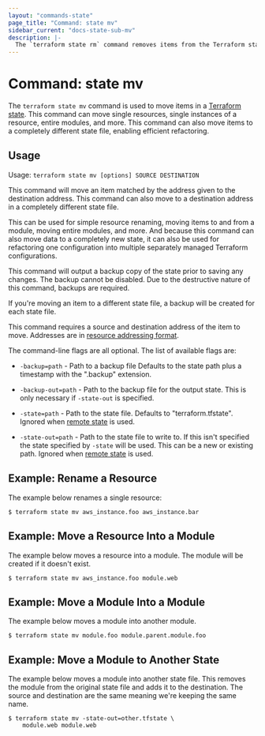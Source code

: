 ```yaml
---
layout: "commands-state"
page_title: "Command: state mv"
sidebar_current: "docs-state-sub-mv"
description: |-
  The `terraform state rm` command removes items from the Terraform state.
---
```


# Command: state mv

The `terraform state mv` command is used to move items in a
[Terraform state](/docs/state/index.html). This command can move
single resources, single instances of a resource, entire modules, and more.
This command can also move items to a completely different state file,
enabling efficient refactoring.

## Usage

Usage: `terraform state mv [options] SOURCE DESTINATION`

This command will move an item matched by the address given to the
destination address. This command can also move to a destination address
in a completely different state file.

This can be used for simple resource renaming, moving items to and from
a module, moving entire modules, and more. And because this command can also
move data to a completely new state, it can also be used for refactoring
one configuration into multiple separately managed Terraform configurations.

This command will output a backup copy of the state prior to saving any
changes. The backup cannot be disabled. Due to the destructive nature
of this command, backups are required.

If you're moving an item to a different state file, a backup will be created
for each state file.

This command requires a source and destination address of the item to move.
Addresses are
in [resource addressing format](/docs/commands/state/addressing.html).

The command-line flags are all optional. The list of available flags are:

* `-backup=path` - Path to a backup file Defaults to the state path plus
                   a timestamp with the ".backup" extension.

* `-backup-out=path` - Path to the backup file for the output state.
                       This is only necessary if `-state-out` is specified.

* `-state=path` - Path to the state file. Defaults to "terraform.tfstate".
  Ignored when [remote state](/docs/state/remote/index.html) is used.

* `-state-out=path` - Path to the state file to write to. If this isn't specified
                      the state specified by `-state` will be used. This can be
                      a new or existing path. Ignored when
                      [remote state](/docs/state/remote/index.html) is used.

## Example: Rename a Resource

The example below renames a single resource:

```
$ terraform state mv aws_instance.foo aws_instance.bar
```

## Example: Move a Resource Into a Module

The example below moves a resource into a module. The module will be
created if it doesn't exist.

```
$ terraform state mv aws_instance.foo module.web
```

## Example: Move a Module Into a Module

The example below moves a module into another module.

```
$ terraform state mv module.foo module.parent.module.foo
```

## Example: Move a Module to Another State

The example below moves a module into another state file. This removes
the module from the original state file and adds it to the destination.
The source and destination are the same meaning we're keeping the same name.

```
$ terraform state mv -state-out=other.tfstate \
    module.web module.web
```
